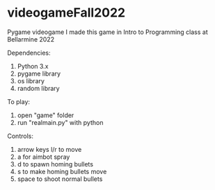 # videogameFall2022
 Pygame videogame
I made this game in Intro to Programming class at Bellarmine 2022

Dependencies:

1. Python 3.x
2. pygame library
3. os library
4. random library

To play:

1. open "game" folder
2. run "realmain.py" with python

Controls:

1. arrow keys l/r to move
2. a for aimbot spray
3. d to spawn homing bullets
4. s to make homing bullets move
5. space to shoot normal bullets
